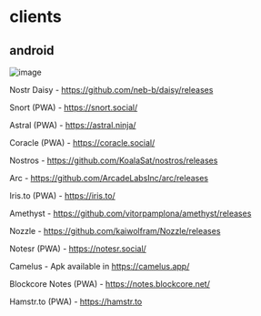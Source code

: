 # clients

## android

![image](https://user-images.githubusercontent.com/65864/218293861-0b7022c7-d766-4867-9eeb-58cb6f0a4bc1.png)

Nostr Daisy - https://github.com/neb-b/daisy/releases


Snort (PWA) - https://snort.social/


Astral (PWA) - https://astral.ninja/


Coracle (PWA) - https://coracle.social/


Nostros - https://github.com/KoalaSat/nostros/releases


Arc - https://github.com/ArcadeLabsInc/arc/releases


Iris.to (PWA) - https://iris.to/


Amethyst - https://github.com/vitorpamplona/amethyst/releases


Nozzle - https://github.com/kaiwolfram/Nozzle/releases


Notesr (PWA) - https://notesr.social/


Camelus - Apk available in https://camelus.app/


Blockcore Notes (PWA) - https://notes.blockcore.net/


Hamstr.to (PWA) - https://hamstr.to

